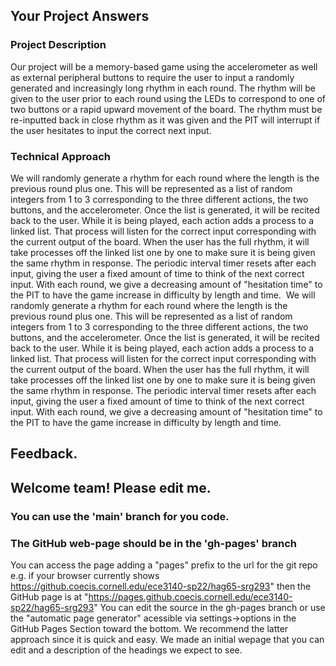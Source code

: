 ## Your Project Answers

### Project Description

Our project will be a memory-based game using the accelerometer as well as external peripheral buttons to require the user to input a randomly generated and increasingly long rhythm in each round. The rhythm will be given to the user prior to each round using the LEDs to correspond to one of two buttons or a rapid upward movement of the board. The rhythm must be re-inputted back in close rhythm as it was given and the PIT will interrupt if the user hesitates to input the correct next input. 
### Technical Approach

We will randomly generate a rhythm for each round where the length is the previous round plus one. This will be represented as a list of random integers from 1 to 3 corresponding to the three different actions, the two buttons, and the accelerometer. Once the list is generated, it will be recited back to the user. While it is being played, each action adds a process to a linked list. That process will listen for the correct input corresponding with the current output of the board. When the user has the full rhythm, it will take processes off the linked list one by one to make sure it is being given the same rhythm in response. The periodic interval timer resets after each input, giving the user a fixed amount of time to think of the next correct input. With each round, we give a decreasing amount of "hesitation time" to the PIT to have the game increase in difficulty by length and time. 
We will randomly generate a rhythm for each round where the length is the previous round plus one. This will be represented as a list of random integers from 1 to 3 corresponding to the three different actions, the two buttons, and the accelerometer. Once the list is generated, it will be recited back to the user. While it is being played, each action adds a process to a linked list. That process will listen for the correct input corresponding with the current output of the board. When the user has the full rhythm, it will take processes off the linked list one by one to make sure it is being given the same rhythm in response. The periodic interval timer resets after each input, giving the user a fixed amount of time to think of the next correct input. With each round, we give a decreasing amount of "hesitation time" to the PIT to have the game increase in difficulty by length and time. 

## Feedback.

## Welcome team! Please edit me.
### You can use the 'main' branch for you code.
### The GitHub web-page should be in the 'gh-pages' branch
You can access the page adding a "pages" prefix to the url for the git repo e.g. if your browser currently shows https://github.coecis.cornell.edu/ece3140-sp22/hag65-srg293" then the GitHub page is at "https://pages.github.coecis.cornell.edu/ece3140-sp22/hag65-srg293" You can edit the source in the gh-pages branch or use the "automatic page generator" acessible via settings->options in the GitHub Pages Section toward the bottom. We recommend the latter approach since it is quick and easy. We made an initial wepage that you can edit and a description of the headings we expect to see.